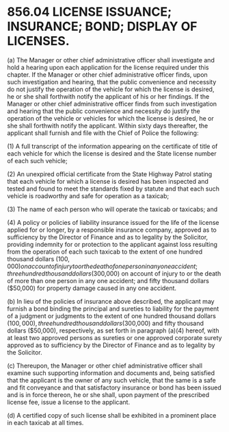 856.04 LICENSE ISSUANCE; INSURANCE; BOND; DISPLAY OF LICENSES.
==============================================================

​(a) The Manager or other chief administrative officer shall investigate
and hold a hearing upon each application for the license required under
this chapter. If the Manager or other chief administrative officer
finds, upon such investigation and hearing, that the public convenience
and necessity do not justify the operation of the vehicle for which the
license is desired, he or she shall forthwith notify the applicant of
his or her findings. If the Manager or other chief administrative
officer finds from such investigation and hearing that the public
convenience and necessity do justify the operation of the vehicle or
vehicles for which the license is desired, he or she shall forthwith
notify the applicant. Within sixty days thereafter, the applicant shall
furnish and file with the Chief of Police the following:

​(1) A full transcript of the information appearing on the certificate
of title of each vehicle for which the license is desired and the State
license number of each such vehicle;

​(2) An unexpired official certificate from the State Highway Patrol
stating that each vehicle for which a license is desired has been
inspected and tested and found to meet the standards fixed by statute
and that each such vehicle is roadworthy and safe for operation as a
taxicab;

​(3) The name of each person who will operate the taxicab or taxicabs;
and

​(4) A policy or policies of liability insurance issued for the life of
the license applied for or longer, by a responsible insurance company,
approved as to sufficiency by the Director of Finance and as to legality
by the Solicitor, providing indemnity for or protection to the applicant
against loss resulting from the operation of each such taxicab to the
extent of one hundred thousand dollars ($100,000) on account of injury
to or the death of one person in any one accident; three hundred
thousand dollars ($300,000) on account of injury to or the death of
more than one person in any one accident; and fifty thousand dollars
($50,000) for property damage caused in any one accident.

​(b) In lieu of the policies of insurance above described, the applicant
may furnish a bond binding the principal and sureties to liability for
the payment of a judgment or judgments to the extent of one hundred
thousand dollars ($100,000), three hundred thousand dollars ($300,000)
and fifty thousand dollars ($50,000), respectively, as set forth in
paragraph (a)(4) hereof, with at least two approved persons as sureties
or one approved corporate surety approved as to sufficiency by the
Director of Finance and as to legality by the Solicitor.

​(c) Thereupon, the Manager or other chief administrative officer shall
examine such supporting information and documents and, being satisfied
that the applicant is the owner of any such vehicle, that the same is a
safe and fit conveyance and that satisfactory insurance or bond has been
issued and is in force thereon, he or she shall, upon payment of the
prescribed license fee, issue a license to the applicant.

​(d) A certified copy of such license shall be exhibited in a prominent
place in each taxicab at all times.
